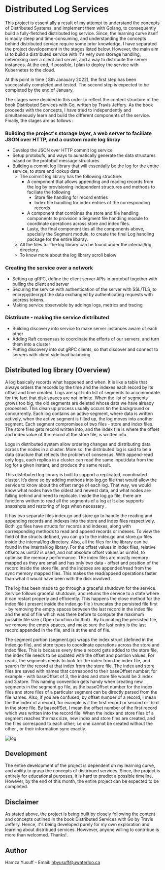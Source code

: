 # Distributed Log Services

This project is essentially a result of my attempt to understand the concepts of Distributed Systems, and implement them
with Golang, to consequently build a fully-fletched distributed log service. Since, the learning curve itself is madly steep and time-consuming, and understanding the concepts behind distributed service require some prior knowledge, I have separated the project developement in the stages listed below. However, the main aim is to build
a distributed service with it's very own storage handling, networking over a client and server, and a way to
distribute the server instances. At the end, if possible, I plan to deploy the service with Kubernetes to the cloud.

At this point in time ( 8th Janauary 2022), the first step has been successfully completed and tested. The second step is
expected to be completed by the end of January.

The stages were decided in this order to reflect the content structure of the book Distributed Services with Go, written by Travis Jeffery.
As the book proceeds with the concepts, I have tried to independently and simultaneously learn and build the different components of the service.
Finally, the stages are as follows :

 ### Building the project's storage layer, a web server to faciliate JSON over HTTP, and a custom made log libray

  - Develop the JSON over HTTP commit log service
  - Setup protobufs, and ways to aumatically generate the data structures based on the protobuf message structures
  - Building a commit log library that will essentially be the log for the entire service, to store and lookup data
    - The commit log library has the following structure:
        - A component that allows appending and reading records from the log by provisioning independent structures and methods to faciliate the following
          - Store file handling for record entries
          - Index file handling for index entries of the corresponding records
        - A component that combines the store and file handling components to provision a Segment file handling module to coordinate operations across store and index files.
        - Lasty, the final component ties all the components above, specially the Segment module, to create the final Log handling package for the entire libaray.
    - All the files for the log library can be found under the internal/log directory.
    - To know more about the log library scroll below
   
### Creating the service over a network
  - Setting up gRPC, define the client server APIs in protobuf together with builing the client and server
  - Securing the service with authentication of the server with SSL/TLS, to encrypy/decrypt the data exchanged by authenticating requests with accress tokens.
  - Making service observable by addings logs, metrics and tracing
  
### Distribute - making the service distributed
  - Building discovery into service to make server instances aware of each other
  - Adding Raft consensus to coordinate the efforts of our servers, and turn them into a cluster
  - Putting discovery into out gRPC clients, so that discover and connect to servers with client side load balancing.

## Distributed log library (Overview)

A log basically records what happened and when. It is like a table that always orders the records by the time and the indexes each record by its offset and time created. Logs are split into list of segments to accommodate for the fact that disk spaces are not infinite. When the list of segments grows too big, the old segments are deleted whose data we have already processed. This clean up process usually occurs tin the background or concurrently. Each log contains an active segment, where data is written actively, when the active segment is filled up, the log moves into another segment. Each segment compromises of two files - store and index files. The store files gets record written into, and the index file is where the offset and index value of the record at the store file, is written into.

Logs in distributed system allow ordering changes and distributing data across the nodes in a cluster. More so, the distributed log is said to be a data structure that reflects the problem of consensus. With append-read only logs, each replica in a cluster can read the same input/data from the log for a given instant, and produce the same result. 

This distributed log library is  built to support a replicated, coordinated cluster. It’s done so by adding methods into log.go file that would allow the service to know about the offset range of each log. That way, we would know what nodes have the oldest and newest data, and what nodes are falling behind and need to replicate. Inside the log.go file, there are functions written to read all the segments of a log at It also supports snapshots and restoring of logs when necessary .

It has two separate files index.go and store.go to handle the reading and appending records and indexes into the store and index files respectively. Both .go files have structs for records and indexes, along with corresponding methods to read and append records or indexes. To view the field of the structs defined, you can go to the index.go and store.go files inside the internal/log directory. Also, all the files for the library can be found in the internal/log library. For the offset values in index files, relative offsets as uint32 is used, and not absolute offset values as uint64, to optimise the memory performance. The index files are mostly memory mapped as they are small and has only two data - offset and position of the record inside the store file, and the indexes are appended/read from the sync memory mapped files. This makes the read/append operations faster than what it would have been with the disk involved .

The log has been made to go through a graceful shutdown for the service. Service follows graceful shutdown, and returns the service to a state where it can restart properly and efficiently.  This happens the close method for the index file ( present inside the index.go file ) truncates the persisted file first - by removing the empty spaces between the last record in the index file and the end of file which was there before to compute the maximum possible file size ( Open function did that) . By truncating the persisted file, we remove the empty spaces, and make sure the last entry is the last record appended in the file, and is at the end of file. 

The segment portion (segment.go) wraps the index struct (defined in the index.go file), and store types to coordinate operations across the store and index files. This is because every time a record gets added to the store file, the index file needs to be updated with the offset and position values. For reads, the segments needs to look for the index from the index file, and search for the record at that index from the store file. The index and store files
 are saved with names that correspond to their baseOffset number; for example - with baseOffset of 3, the index and store file would be 3.index and 3.store.  This naming convention gets handy when creating new segments in the segment.go file, as the baseOffset number for the index files and store files of a particular segment can be directly parsed from the file names. Also, if you are confused, by offset number of a record, I mean the the index of a record, for example is it the first record or second or third in the store file. By baseoffSet, I mean the offset number of the first record which was written into the record file. When the index and store files of a segment reaches the max size, new index and store files are created, and the files correspond to each other; i.e one cannot be created without the other , or their information sync exactly.

![log](https://user-images.githubusercontent.com/63330003/148664852-7e1e4e2d-f54d-406c-96d7-245278085860.png)

## Development 
 The entire development of the project is dependent on my learning curve, and ability to grasp the concepts of distirbued services. Since, the 
 project is entirely for educational purposes, it is hard to predict a possible timeline. However, by the end of this month, the entire project can
 be expected to be completed.

## Disclaimer
As stated above, the project is being built by closely following the content and concepts outlined in the book 
Distributed Services with Go by Travis Jeffery. Hence, it's being developed purely for my own exploration and learning about distribued services.
Howvever, anyone willing to contribue is more than welcomed. Thanks!.

## Author
Hamza Yusuff - Email: hbyusuff@uwaterloo.ca

